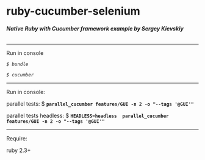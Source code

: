 # ruby-cucumber-selenium
###### **Native Ruby with Cucumber framework example by Sergey Kievskiy**
___
Run in console

_`$ bundle`_

_`$ cucumber`_

___
Run in console:

parallel tests: $ **`parallel_cucumber features/GUI -n 2 -o "--tags '@GUI'"`**

parallel tests headless: $ **`HEADLESS=headless  parallel_cucumber features/GUI -n 2 -o "--tags '@GUI'"`**
___
Require:

ruby 2.3+